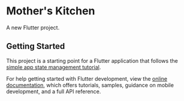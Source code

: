 # Mother's Kitchen

A new Flutter project.

## Getting Started

This project is a starting point for a Flutter application that follows the [simple app state management tutorial](https://flutter.dev/docs/development/data-and-backend/state-mgmt/simple).

For help getting started with Flutter development, view the [online documentation](https://flutter.dev/docs), which offers tutorials, samples, guidance on mobile development, and a full API reference.
